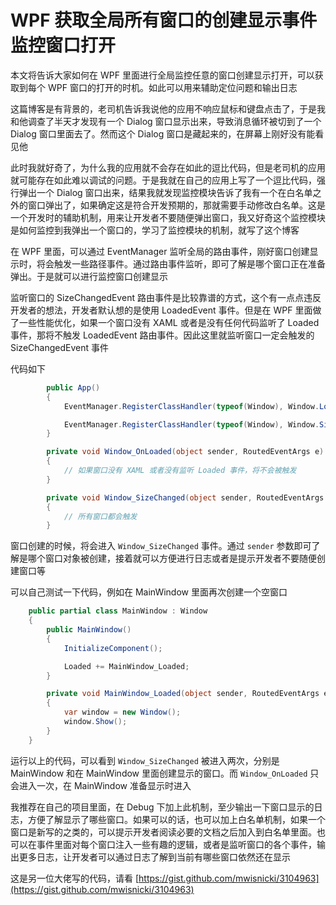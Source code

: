 # WPF 获取全局所有窗口的创建显示事件 监控窗口打开

本文将告诉大家如何在 WPF 里面进行全局监控任意的窗口创建显示打开，可以获取到每个 WPF 窗口的打开的时机。如此可以用来辅助定位问题和输出日志

<!--more-->
<!-- CreateTime:2023/1/18 14:24:17 -->


<!-- 博客 -->
<!-- 发布 -->

这篇博客是有背景的，老司机告诉我说他的应用不响应鼠标和键盘点击了，于是我和他调查了半天才发现有一个 Dialog 窗口显示出来，导致消息循环被切到了一个 Dialog 窗口里面去了。然而这个 Dialog 窗口是藏起来的，在屏幕上刚好没有能看见他

此时我就好奇了，为什么我的应用就不会存在如此的逗比代码，但是老司机的应用就可能存在如此难以调试的问题。于是我就在自己的应用上写了一个逗比代码，强行弹出一个 Dialog 窗口出来，结果我就发现监控模块告诉了我有一个在白名单之外的窗口弹出了，如果确定这是符合开发预期的，那就需要手动修改白名单。这是一个开发时的辅助机制，用来让开发者不要随便弹出窗口，我又好奇这个监控模块是如何监控到我弹出一个窗口的，学习了监控模块的机制，就写了这个博客

在 WPF 里面，可以通过 EventManager 监听全局的路由事件，刚好窗口创建显示时，将会触发一些路径事件。通过路由事件监听，即可了解是哪个窗口正在准备弹出。于是就可以进行监控窗口创建显示

监听窗口的 SizeChangedEvent 路由事件是比较靠谱的方式，这个有一点点违反开发者的想法，开发者默认想的是使用 LoadedEvent 事件。但是在 WPF 里面做了一些性能优化，如果一个窗口没有 XAML 或者是没有任何代码监听了 Loaded 事件，那将不触发 LoadedEvent 路由事件。因此这里就监听窗口一定会触发的 SizeChangedEvent 事件

代码如下

```csharp
        public App()
        {
            EventManager.RegisterClassHandler(typeof(Window), Window.LoadedEvent, new RoutedEventHandler(Window_OnLoaded));

            EventManager.RegisterClassHandler(typeof(Window), Window.SizeChangedEvent, new RoutedEventHandler(Window_SizeChanged));
        }

        private void Window_OnLoaded(object sender, RoutedEventArgs e)
        {
            // 如果窗口没有 XAML 或者没有监听 Loaded 事件，将不会被触发
        }

        private void Window_SizeChanged(object sender, RoutedEventArgs e)
        {
            // 所有窗口都会触发
        }
```

窗口创建的时候，将会进入 `Window_SizeChanged` 事件。通过 `sender` 参数即可了解是哪个窗口对象被创建，接着就可以方便进行日志或者是提示开发者不要随便创建窗口等

可以自己测试一下代码，例如在 MainWindow 里面再次创建一个空窗口

```csharp
    public partial class MainWindow : Window
    {
        public MainWindow()
        {
            InitializeComponent();

            Loaded += MainWindow_Loaded;
        }

        private void MainWindow_Loaded(object sender, RoutedEventArgs e)
        {
            var window = new Window();
            window.Show();
        }
    }
```

运行以上的代码，可以看到 `Window_SizeChanged` 被进入两次，分别是 MainWindow 和在 MainWindow 里面创建显示的窗口。而 `Window_OnLoaded` 只会进入一次，在 MainWindow 准备显示时进入

我推荐在自己的项目里面，在 Debug 下加上此机制，至少输出一下窗口显示的日志，方便了解显示了哪些窗口。如果可以的话，也可以加上白名单机制，如果一个窗口是新写的之类的，可以提示开发者阅读必要的文档之后加入到白名单里面。也可以在事件里面对每个窗口注入一些有趣的逻辑，或者是监听窗口的各个事件，输出更多日志，让开发者可以通过日志了解到当前有哪些窗口依然还在显示

这是另一位大佬写的代码，请看 [https://gist.github.com/mwisnicki/3104963](https://gist.github.com/mwisnicki/3104963)